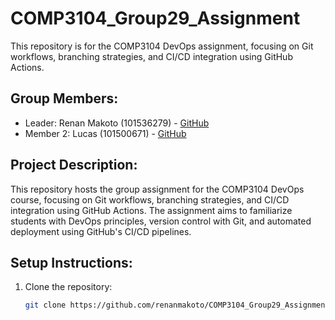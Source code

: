 # COMP3104_Group29_Assignment

This repository is for the COMP3104 DevOps assignment, focusing on Git workflows, branching strategies, and CI/CD integration using GitHub Actions.

## Group Members:
- Leader: Renan Makoto (101536279) - [GitHub](https://github.com/renanmakoto)
- Member 2: Lucas (101500671) - [GitHub](https://github.com/Stuaarts)

## Project Description:
This repository hosts the group assignment for the COMP3104 DevOps course, focusing on Git workflows, branching strategies, and CI/CD integration using GitHub Actions. The assignment aims to familiarize students with DevOps principles, version control with Git, and automated deployment using GitHub's CI/CD pipelines.

## Setup Instructions:
1. Clone the repository:
   ```bash
   git clone https://github.com/renanmakoto/COMP3104_Group29_Assignment.git

